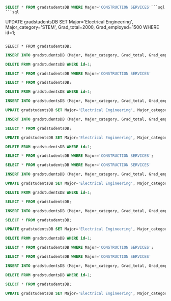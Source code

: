 ```sql
SELECT * FROM gradstudentsDB WHERE Major='CONSTRUCTION SERVICES'```sql
```sql

```

UPDATE gradstudentsDB SET Major='Electrical Engineering', Major_category='STEM', Grad_total=2000, Grad_employed=1500 WHERE id=1;
```

SELECT * FROM gradstudentsDB;
```

```sql
INSERT INTO gradstudentsDB (Major, Major_category, Grad_total, Grad_employed) VALUES ('Computer Science', 'STEM', 1500, 1200);
```

```sql
DELETE FROM gradstudentsDB WHERE id=1;
```

```sql
SELECT * FROM gradstudentsDB WHERE Major='CONSTRUCTION SERVICES'
```

```sql
SELECT * FROM gradstudentsDB;
```

```sql
DELETE FROM gradstudentsDB WHERE id=1;
```

```sql
INSERT INTO gradstudentsDB (Major, Major_category, Grad_total, Grad_employed) VALUES ('Computer Science', 'STEM', 1500, 1200);
```

```sql
UPDATE gradstudentsDB SET Major='Electrical Engineering', Major_category='STEM', Grad_total=2000, Grad_employed=1500 WHERE id=1;
```

```sql
INSERT INTO gradstudentsDB (Major, Major_category, Grad_total, Grad_employed) VALUES ('Computer Science', 'STEM', 1500, 1200);
```

```sql
SELECT * FROM gradstudentsDB;
```

```sql
UPDATE gradstudentsDB SET Major='Electrical Engineering', Major_category='STEM', Grad_total=2000, Grad_employed=1500 WHERE id=1;
```

```sql
DELETE FROM gradstudentsDB WHERE id=1;
```

```sql
SELECT * FROM gradstudentsDB WHERE Major='CONSTRUCTION SERVICES';
```

```sql
SELECT * FROM gradstudentsDB WHERE Major='CONSTRUCTION SERVICES'
```

```sql
INSERT INTO gradstudentsDB (Major, Major_category, Grad_total, Grad_employed) VALUES ('Computer Science', 'STEM', 1500, 1200);
```

```sql
UPDATE gradstudentsDB SET Major='Electrical Engineering', Major_category='STEM', Grad_total=2000, Grad_employed=1500 WHERE id=1;
```

```sql
DELETE FROM gradstudentsDB WHERE id=1;
```

```sql
SELECT * FROM gradstudentsDB;
```

```sql
INSERT INTO gradstudentsDB (Major, Major_category, Grad_total, Grad_employed) VALUES ('Computer Science', 'STEM', 1500, 1200);
```

```sql
SELECT * FROM gradstudentsDB;
```

```sql
UPDATE gradstudentsDB SET Major='Electrical Engineering', Major_category='STEM', Grad_total=2000, Grad_employed=1500 WHERE id=1;
```

```sql
DELETE FROM gradstudentsDB WHERE id=1;
```

```sql
SELECT * FROM gradstudentsDB WHERE Major='CONSTRUCTION SERVICES';
```

```sql
SELECT * FROM gradstudentsDB WHERE Major='CONSTRUCTION SERVICES'
```

```sql
INSERT INTO gradstudentsDB (Major, Major_category, Grad_total, Grad_employed) VALUES ('Computer Science', 'STEM', 1500, 1200);
```

```sql
DELETE FROM gradstudentsDB WHERE id=1;
```

```sql
SELECT * FROM gradstudentsDB;
```

```sql
UPDATE gradstudentsDB SET Major='Electrical Engineering', Major_category='STEM', Grad_total=2000, Grad_employed=1500 WHERE id=1;
```

